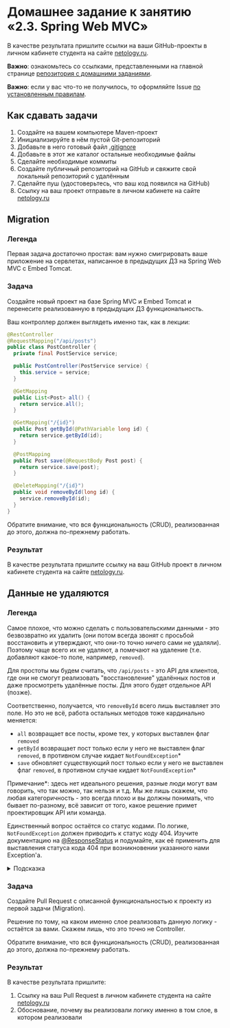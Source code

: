 # Домашнее задание к занятию «2.3. Spring Web MVC»

В качестве результата пришлите ссылки на ваши GitHub-проекты в личном кабинете студента на сайте [netology.ru](https://netology.ru).

**Важно**: ознакомьтесь со ссылками, представленными на главной странице [репозитория с домашними заданиями](../README.md).

**Важно**: если у вас что-то не получилось, то оформляйте Issue [по установленным правилам](../report-requirements.md).

## Как сдавать задачи

1. Создайте на вашем компьютере Maven-проект
1. Инициализируйте в нём пустой Git-репозиторий
1. Добавьте в него готовый файл [.gitignore](../.gitignore)
1. Добавьте в этот же каталог остальные необходимые файлы
1. Сделайте необходимые коммиты
1. Создайте публичный репозиторий на GitHub и свяжите свой локальный репозиторий с удалённым
1. Сделайте пуш (удостоверьтесь, что ваш код появился на GitHub)
1. Ссылку на ваш проект отправьте в личном кабинете на сайте [netology.ru](https://netology.ru)

## Migration

### Легенда

Первая задача достаточно простая: вам нужно смигрировать ваше приложение на сервлетах, написанное в предыдущих ДЗ на Spring Web MVC с Embed Tomcat.

### Задача

Создайте новый проект на базе Spring MVC и Embed Tomcat и перенесите реализованную в предыдущих ДЗ функциональность.

Ваш контроллер должен выглядеть именно так, как в лекции:
```java
@RestController
@RequestMapping("/api/posts")
public class PostController {
  private final PostService service;

  public PostController(PostService service) {
    this.service = service;
  }

  @GetMapping
  public List<Post> all() {
    return service.all();
  }

  @GetMapping("/{id}")
  public Post getById(@PathVariable long id) {
    return service.getById(id);
  }

  @PostMapping
  public Post save(@RequestBody Post post) {
    return service.save(post);
  }

  @DeleteMapping("/{id}")
  public void removeById(long id) {
    service.removeById(id);
  }
}
```

Обратите внимание, что вся функциональность (CRUD), реализованная до этого, должна по-прежнему работать.

### Результат

В качестве результата пришлите ссылку на ваш GitHub проект в личном кабинете студента на сайте [netology.ru](https://netology.ru).

## Данные не удаляются

### Легенда

Самое плохое, что можно сделать с пользовательскими данными - это безвозвратно их удалить (они потом всегда звонят с просьбой восстановить и утверждают, что они-то точно ничего сами не удаляли). Поэтому чаще всего их не удаляют, а помечают на удаление (т.е. добавляют какое-то поле, например, `removed`).

Для простоты мы будем считать, что `/api/posts` - это API для клиентов, где они не смогут реализовать "восстановление" удалённых постов и даже просмотреть удалённые посты. Для этого будет отдельное API (позже).

Соответственно, получается, что `removeById` всего лишь выставляет это поле. Но это не всё, работа остальных методов тоже кардинально меняется:
* `all` возвращает все посты, кроме тех, у которых выставлен флаг `removed` 
* `getById` возвращает пост только если у него не выставлен флаг `removed`, в противном случае кидает `NotFoundException`*
* `save` обновляет существующий пост только если у него не выставлен флаг `removed`, в противном случае кидает `NotFoundException`*

Примечание*: здесь нет идеального решения, разные люди могут вам говорить, что так можно, так нельзя и т.д. Мы же лишь скажем, что любая категоричность - это всегда плохо и вы должны понимать, что бывает по-разному, всё зависит от того, какое решение примет проектировщик API или команда.

Единственный вопрос остаётся со статус кодами. По логике, `NotFoundException` должен приводить к статус коду 404. Изучите документацию на [@ResponseStatus](https://docs.spring.io/spring-framework/docs/current/javadoc-api/org/springframework/web/bind/annotation/ResponseStatus.html) и подумайте, как её применить для выставления статуса кода 404 при возникновении указанного нами Exception'а.

<details>
<summary>Подсказка</summary>

Использовать её нужно в формате `@ResponseStatus(code = HttpStatus.NOT_FOUND)`, при этом, конечно же, импортировать и `ResponseStatus` и `HttpStatus`.
</details>

### Задача

Создайте Pull Request с описанной функциональностью к проекту из первой задачи (Migration).

Решение по тому, на каком именно слое реализовать данную логику - остаётся за вами. Скажем лишь, что это точно не Controller.

Обратите внимание, что вся функциональность (CRUD), реализованная до этого, должна по-прежнему работать.

### Результат

В качестве результата пришлите:
1. Ссылку на ваш Pull Request в личном кабинете студента на сайте [netology.ru](https://netology.ru)
1. Обоснование, почему вы реализовали логику именно в том слое, в котором реализовали
